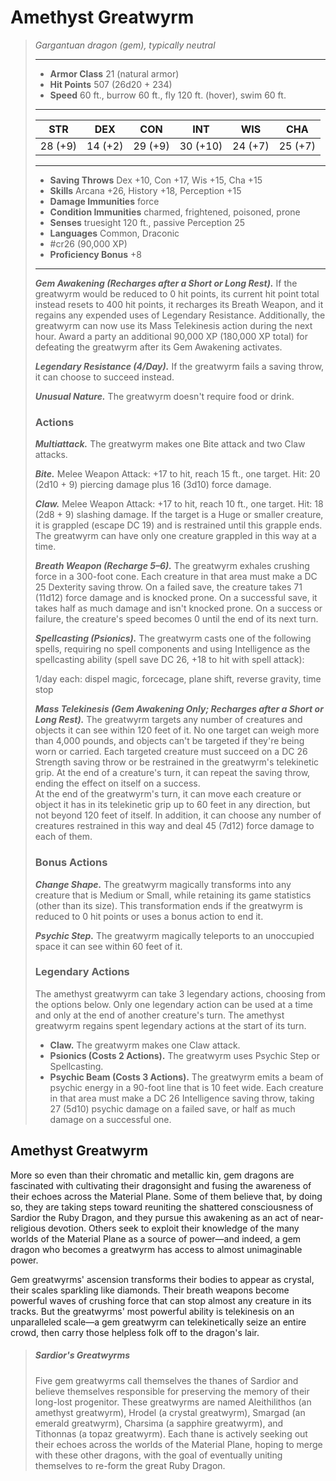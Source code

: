 # Amethyst Greatwyrm
>*Gargantuan dragon (gem), typically neutral*
>___
>- **Armor Class** 21 (natural armor)
>- **Hit Points** 507 (26d20 + 234)
>- **Speed** 60 ft., burrow 60 ft., fly 120 ft. (hover), swim 60 ft.
>___
>|STR|DEX|CON|INT|WIS|CHA|
>|:---:|:---:|:---:|:---:|:---:|:---:|
>|28 (+9)|14 (+2)|29 (+9)|30 (+10)|24 (+7)|25 (+7)|
>___
>- **Saving Throws** Dex +10, Con +17, Wis +15, Cha +15
>- **Skills** Arcana +26, History +18, Perception +15
>- **Damage Immunities** force
>- **Condition Immunities** charmed, frightened, poisoned, prone
>- **Senses** truesight 120 ft., passive Perception 25
>- **Languages** Common, Draconic
>- #cr26 (90,000 XP)
>- **Proficiency Bonus** +8
>___
>***Gem Awakening (Recharges after a Short or Long Rest).*** If the greatwyrm would be reduced to 0 hit points, its current hit point total instead resets to 400 hit points, it recharges its Breath Weapon, and it regains any expended uses of Legendary Resistance. Additionally, the greatwyrm can now use its Mass Telekinesis action during the next hour. Award a party an additional 90,000 XP (180,000 XP total) for defeating the greatwyrm after its Gem Awakening activates.  
>
>***Legendary Resistance (4/Day).*** If the greatwyrm fails a saving throw, it can choose to succeed instead.  
>
>***Unusual Nature.*** The greatwyrm doesn't require food or drink.  
>
>### Actions
>***Multiattack.*** The greatwyrm makes one Bite attack and two Claw attacks.  
>
>***Bite.*** Melee Weapon Attack: +17 to hit, reach 15 ft., one target. Hit: 20 (2d10 + 9) piercing damage plus 16 (3d10) force damage.  
>
>***Claw.*** Melee Weapon Attack: +17 to hit, reach 10 ft., one target. Hit: 18 (2d8 + 9) slashing damage. If the target is a Huge or smaller creature, it is grappled (escape DC 19) and is restrained until this grapple ends. The greatwyrm can have only one creature grappled in this way at a time.  
>
>***Breath Weapon (Recharge 5–6).*** The greatwyrm exhales crushing force in a 300-foot cone. Each creature in that area must make a DC 25 Dexterity saving throw. On a failed save, the creature takes 71 (11d12) force damage and is knocked prone. On a successful save, it takes half as much damage and isn't knocked prone. On a success or failure, the creature's speed becomes 0 until the end of its next turn.  
>
>***Spellcasting (Psionics).*** The greatwyrm casts one of the following spells, requiring no spell components and using Intelligence as the spellcasting ability (spell save DC 26, +18 to hit with spell attack):  
>
>1/day each: dispel magic, forcecage, plane shift, reverse gravity, time stop  
>
>
>***Mass Telekinesis (Gem Awakening Only; Recharges after a Short or Long Rest).*** The greatwyrm targets any number of creatures and objects it can see within 120 feet of it. No one target can weigh more than 4,000 pounds, and objects can't be targeted if they're being worn or carried. Each targeted creature must succeed on a DC 26 Strength saving throw or be restrained in the greatwyrm's telekinetic grip. At the end of a creature's turn, it can repeat the saving throw, ending the effect on itself on a success.  
>At the end of the greatwyrm's turn, it can move each creature or object it has in its telekinetic grip up to 60 feet in any direction, but not beyond 120 feet of itself. In addition, it can choose any number of creatures restrained in this way and deal 45 (7d12) force damage to each of them.  
>
>### Bonus Actions
>***Change Shape.*** The greatwyrm magically transforms into any creature that is Medium or Small, while retaining its game statistics (other than its size). This transformation ends if the greatwyrm is reduced to 0 hit points or uses a bonus action to end it.  
>
>***Psychic Step.*** The greatwyrm magically teleports to an unoccupied space it can see within 60 feet of it.  
>
>### Legendary Actions
>The amethyst greatwyrm can take 3 legendary actions, choosing from the options below. Only one legendary action can be used at a time and only at the end of another creature's turn. The amethyst greatwyrm regains spent legendary actions at the start of its turn.
>
>- **Claw.** The greatwyrm makes one Claw attack.
>- **Psionics (Costs 2 Actions).** The greatwyrm uses Psychic Step or Spellcasting.
>- **Psychic Beam (Costs 3 Actions).** The greatwyrm emits a beam of psychic energy in a 90-foot line that is 10 feet wide. Each creature in that area must make a DC 26 Intelligence saving throw, taking 27 (5d10) psychic damage on a failed save, or half as much damage on a successful one.

## Amethyst Greatwyrm

More so even than their chromatic and metallic kin, gem dragons are fascinated with cultivating their dragonsight and fusing the awareness of their echoes across the Material Plane. Some of them believe that, by doing so, they are taking steps toward reuniting the shattered consciousness of Sardior the Ruby Dragon, and they pursue this awakening as an act of near-religious devotion. Others seek to exploit their knowledge of the many worlds of the Material Plane as a source of power—and indeed, a gem dragon who becomes a greatwyrm has access to almost unimaginable power.

Gem greatwyrms' ascension transforms their bodies to appear as crystal, their scales sparkling like diamonds. Their breath weapons become powerful waves of crushing force that can stop almost any creature in its tracks. But the greatwyrms' most powerful ability is telekinesis on an unparalleled scale—a gem greatwyrm can telekinetically seize an entire crowd, then carry those helpless folk off to the dragon's lair.

> ##### Sardior's Greatwyrms
>Five gem greatwyrms call themselves the thanes of Sardior and believe themselves responsible for preserving the memory of their long-lost progenitor. These greatwyrms are named Aleithilithos (an amethyst greatwyrm), Hrodel (a crystal greatwyrm), Smargad (an emerald greatwyrm), Charsima (a sapphire greatwyrm), and Tithonnas (a topaz greatwyrm). Each thane is actively seeking out their echoes across the worlds of the Material Plane, hoping to merge with these other dragons, with the goal of eventually uniting themselves to re-form the great Ruby Dragon.
>